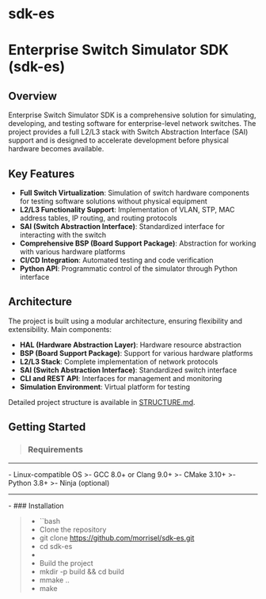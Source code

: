 # sdk-es

# Enterprise Switch Simulator SDK (sdk-es)

## Overview

Enterprise Switch Simulator SDK is a comprehensive solution for simulating, developing, and testing software for enterprise-level network switches. The project provides a full L2/L3 stack with Switch Abstraction Interface (SAI) support and is designed to accelerate development before physical hardware becomes available.

## Key Features

- **Full Switch Virtualization**: Simulation of switch hardware components for testing software solutions without physical equipment
- **L2/L3 Functionality Support**: Implementation of VLAN, STP, MAC address tables, IP routing, and routing protocols
- **SAI (Switch Abstraction Interface)**: Standardized interface for interacting with the switch
- **Comprehensive BSP (Board Support Package)**: Abstraction for working with various hardware platforms
- **CI/CD Integration**: Automated testing and code verification
- **Python API**: Programmatic control of the simulator through Python interface

## Architecture

The project is built using a modular architecture, ensuring flexibility and extensibility. Main components:

- **HAL (Hardware Abstraction Layer)**: Hardware resource abstraction
- **BSP (Board Support Package)**: Support for various hardware platforms
- **L2/L3 Stack**: Complete implementation of network protocols
- **SAI (Switch Abstraction Interface)**: Standardized switch interface
- **CLI and REST API**: Interfaces for management and monitoring
- **Simulation Environment**: Virtual platform for testing

Detailed project structure is available in [STRUCTURE.md](STRUCTURE.md).

## Getting Started

> ### Requirements
<hr />
- Linux-compatible OS
>- GCC 8.0+ or Clang 9.0+
>- CMake 3.10+
>- Python 3.8+
>- Ninja (optional)

<hr />
- ### Installation

>- ``bash
>- Clone the repository
>- git clone https://github.com/morrisel/sdk-es.git
>- cd sdk-es
>- 
>- Build the project
>- mkdir -p build && cd build
>- mmake ..
>- make
